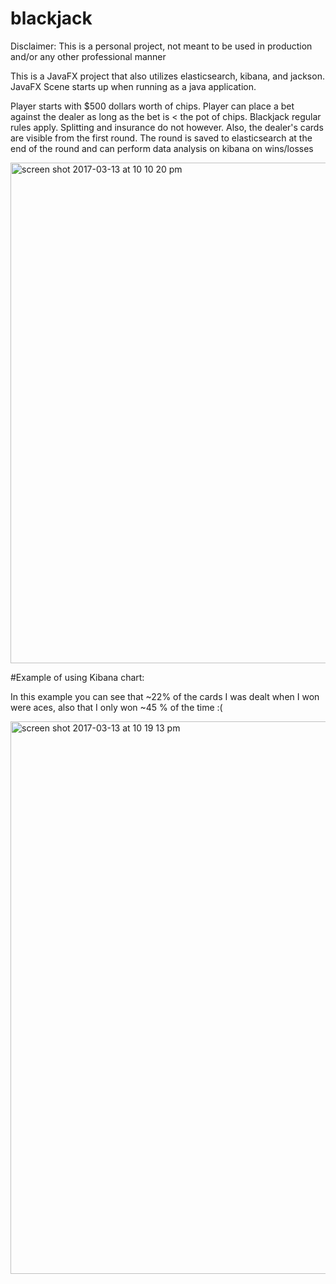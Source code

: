 # blackjack

Disclaimer: This is a personal project, not meant to be used in production and/or any other professional manner

This is a JavaFX project that also utilizes elasticsearch, kibana, and jackson. JavaFX Scene starts up when running as a java application.

Player starts with $500 dollars worth of chips. Player can place a bet against the dealer as long as the bet is < the pot of chips. Blackjack regular rules apply. Splitting and insurance do not however. Also, the dealer's cards are visible from the first round. The round is saved to elasticsearch at the end of the round and can perform data analysis on kibana on wins/losses

<img width="801" alt="screen shot 2017-03-13 at 10 10 20 pm" src="https://cloud.githubusercontent.com/assets/26029285/23882981/8ce3e02e-083a-11e7-8028-e7cea60ebfcd.png">


#Example of using Kibana chart:

In this example you can see that ~22% of the cards I was dealt when I won were aces, also that I only won ~45 % of the time :(


<img width="884" alt="screen shot 2017-03-13 at 10 19 13 pm" src="https://cloud.githubusercontent.com/assets/26029285/23883093/3a6b86ca-083b-11e7-8ebc-54306745534b.png">



